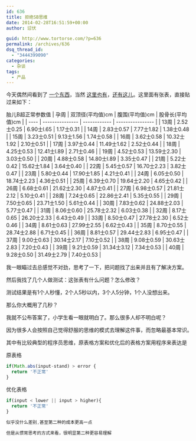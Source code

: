 ```yaml
---
id: 636
title: 拒绝SB思维
date: 2014-02-28T16:51:59+00:00
author: 愆伏

guid: http://www.tortorse.com/?p=636
permalink: /archives/636
dsq_thread_id:
  - "3444399090"
categories:
  - 杂谈
tags:
  - 产品
---
```

今天偶然间看到了 [一个东西](http://rs.ci123.com/widget/item_7.html)，当然 [这里也有](http://app.yaolan.com/tool_taier/)，[还有这儿](http://www.iyaya.com/1/gongju/2/)。这里面有张表，直接贴过来如下：

胎儿B超正常参数值
| 孕周 | 双顶径(平均值)cm | 腹围(平均值)cm | 股骨长(平均值)cm |
| ---- | --------------- | ------------ | ---------------- |
| 13周 | 2.52士0.25 | 6.90士l.65 | 1.17士0.31 |
| 14周 | 2.83士0.57 | 7.77士1.82 | 1.38士0.48 |
| 15周 | 3.23士0.51 | 9.13士1.56 | 1.74士0.58 |
| 16周 | 3.62士0.58 | 10.32士1.92 | 2.10士0.51 |
| 17周 | 3.97士0.44 |	11.49士1.62 |	2.52士0.44 |
| 18周 | 4.25士0.53 |	12.41士l.89 |	2.71士0.46 |
| 19周 | 4.52士0.53 |	13.59士2.30 |	3.03士0.50 |
| 20周 | 4.88士0.58 |	14.80士l.89 |	3.35士0.47 |
| 21周 | 5.22士0.42 |	15.62士1.84 |	3.64士0.40 |
| 22周 | 5.45士0.57 |	16.70士2.23 |	3.82士0.47 |
| 23周 | 5.80士0.44 | 17.90士1.85	| 4.21士0.41 |
| 24周 | 6.05士0.50 | 18.74士2.23	| 4.36士0.51 |
| 25周 | 6.39士0.70 | 19.64士2.20	| 4.65士0.42 |
| 26周 | 6.68士0.61 | 21.62士2.30	| 4.87士0.41 |
| 27周 | 6.98士0.57 | 21.81士2.12	| 5.10士0.41 |
| 28周 | 7.24士0.65 | 22.86士2.41	| 5.35士0.55 |
| 29周 | 7.50士0.65 | 23.71士1.50	| 5.61士0.44 |
| 30周 | 7.83士0.62 | 24.88士2.03	| 5.77士0.47 |
| 31周 | 8.06士0.60 | 25.78士2.32	| 6.03士0.38 |
| 32周 | 8.17士0.65 | 26.20士2.33 | 6.43士0.49 |
| 33周 | 8.50士0.47 | 27.78士2.30 | 6.52士0.46 |
| 34周 | 8.61士0.63 | 27.99士2.55 | 6.62士0.43 |
| 35周 | 8.70士0.55 | 28.74士2.88 | 6.71士0.45 |
| 36周 | 8.81士0.57 | 29.44士2.83 | 6.95士0.47 |
| 37周 | 9.00士0.63 | 30.14士2.17 | 7.10士0.52 |
| 38周 | 9.08士0.59 | 30.63士2.83 | 7.20士0.43 |
| 39周 | 9.21士0.59 | 31.34士3.12 | 7.34士0.53 |
| 40周 | 9.28士0.50 | 31.49士2.79 | 7.40士0.53 |

我一眼瞄过去总感觉不对劲，思考了一下，把问题找了出来并且有了解决方案。
  
然后我找了几个人做测试：这张表有什么问题？怎么修改？
  
测试结果是有1个人秒懂，2个人5秒以内，3个人5分钟，1个人没想出来。
  
那么你大概用了几秒？
  
我就不公布答案了，小学生看一眼就明白了。那么很多人却不明白呢？

因为很多人会按照自己觉得舒服的思维的模式去理解这件事，而忽略最基本常识。

其中有比较典型的程序员思维，原表格方案和优化后的表格方案用程序来表达是
  
原表格

```javascript
if(Math.abs(input-stand) > error {
  return '不正常'
}
```

优化表格

```javascript
if(input < lower || input > higher){
  return '不正常'
}

似乎没什么差别,甚至第二种的成本更高一点
  
但是从惯常思考的方式来看，很明显第二种更容易理解